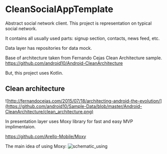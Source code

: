 # CleanSocialAppTemplate
Abstract social network client.
This project is representation on typical social network.

It contains all usually used parts: signup section, contacts, news feed, etc.

Data layer has repositories for data mock.


Base of architecture taken from Fernando Cejas Clean Architecture sample.
https://github.com/android10/Android-CleanArchitecture

But, this project uses Kotlin.

Clean architecture
-----------------
![http://fernandocejas.com/2015/07/18/architecting-android-the-evolution/](https://github.com/android10/Sample-Data/blob/master/Android-CleanArchitecture/clean_architecture.png)


In presentation layer uses Moxy library for fast and easy MVP implimentaion. 

https://github.com/Arello-Mobile/Moxy

The main idea of using Moxy:
![schematic_using](https://habrastorage.org/files/a2e/b51/8b4/a2eb518b465a4df9b47e68794519270d.gif)
